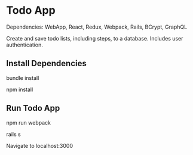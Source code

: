 # Todo App
Dependencies: WebApp, React, Redux, Webpack, Rails, BCrypt, GraphQL

Create and save todo lists, including steps, to a database. Includes user authentication.

## Install Dependencies
bundle install

npm install

## Run Todo App
npm run webpack

rails s

Navigate to localhost:3000